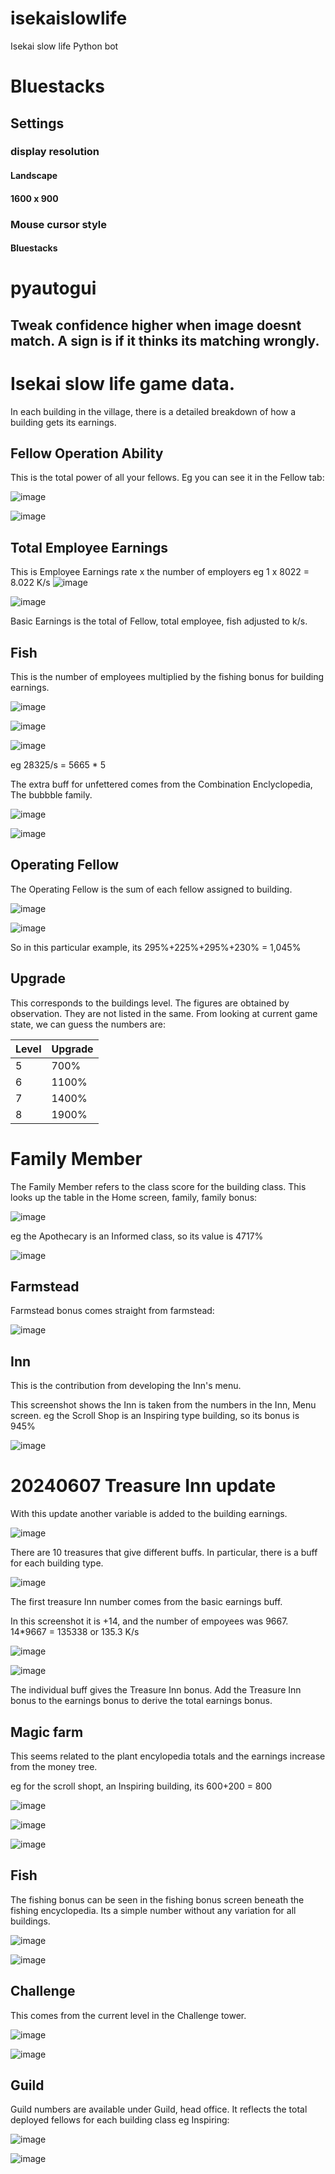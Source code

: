 # isekaislowlife
Isekai slow life Python bot

# Bluestacks
## Settings 
### display resolution
#### Landscape
#### 1600 x 900
### Mouse cursor style
#### Bluestacks

# pyautogui
## Tweak confidence higher when image doesnt match. A sign is if it thinks its matching wrongly.

# Isekai slow life game data.
In each building in the village, there is a detailed breakdown of how a building gets its earnings. 

## Fellow Operation Ability
This is the total power of all your fellows. Eg you can see it in the Fellow tab:

![image](https://github.com/pikaia/isekaislowlife/assets/1948869/306b2124-656d-43db-95e2-c8c754f64e57)

![image](https://github.com/pikaia/isekaislowlife/assets/1948869/e929804d-7029-49e9-87c9-98603b223b40)


## Total Employee Earnings
This is Employee Earnings rate x the number of employers eg 1 x 8022 = 8.022 K/s
![image](https://github.com/pikaia/isekaislowlife/assets/1948869/78c6150c-cfe8-476d-930d-e92dc0419b51)

![image](https://github.com/pikaia/isekaislowlife/assets/1948869/38bbe592-3fea-484e-be4d-57a87d187965)

Basic Earnings is the total of Fellow, total employee, fish adjusted to k/s.

## Fish

This is the number of employees multiplied by the fishing bonus for building earnings.

![image](https://github.com/pikaia/isekaislowlife/assets/1948869/dd76fa33-c9bb-4001-93e3-fb74e194ddc1)

![image](https://github.com/pikaia/isekaislowlife/assets/1948869/027207bd-8a25-46ce-9310-7a5ea813f885)

![image](https://github.com/pikaia/isekaislowlife/assets/1948869/52838791-441b-46be-b9b3-5fee1e5c747b)

eg 28325/s = 5665 * 5

The extra buff for unfettered comes from the Combination Enclyclopedia, The bubbble family.

![image](https://github.com/pikaia/isekaislowlife/assets/1948869/d73e3806-cc73-4b61-a82f-c91ca71be2ea)

![image](https://github.com/pikaia/isekaislowlife/assets/1948869/095d6268-043c-493d-8d52-38935e299d44)



## Operating Fellow
The Operating Fellow is the sum of each fellow assigned to building.

![image](https://github.com/pikaia/isekaislowlife/assets/1948869/fd15202c-3884-4919-ba05-617d4fadfa07)

![image](https://github.com/pikaia/isekaislowlife/assets/1948869/b6f35f9b-f31b-4ef2-ab91-c33b9c7f31d8)

So in this particular example, its 295%+225%+295%+230% = 1,045%


## Upgrade
This corresponds to the buildings level. The figures are obtained by observation. They are not listed in  the same. From looking at current game state, we can guess the numbers are:

| Level	| Upgrade |
| ----- | ------- |
| 5	    | 700%   |
| 6	    | 1100%  |
| 7	    | 1400%  |
| 8	    | 1900%  |


# Family Member

The Family Member refers to the class score for the building class. This looks up the table in the Home screen, family, family bonus:

![image](https://github.com/pikaia/isekaislowlife/assets/1948869/53a4f3c6-c81c-4223-a12b-d6f728c54aa0)

eg the Apothecary is an Informed class, so its value is 4717%

![image](https://github.com/pikaia/isekaislowlife/assets/1948869/14d7828d-e4fb-4baf-b3cc-3876c87901c7)

## Farmstead

Farmstead bonus comes straight from farmstead:

![image](https://github.com/pikaia/isekaislowlife/assets/1948869/c7f6eed2-2436-4645-8570-fe17aeb0ec2b)


## Inn
This is the contribution from developing the Inn's menu.

This screenshot shows the Inn is taken from the numbers in the Inn, Menu screen.
eg the Scroll Shop is an Inspiring type building, so its bonus is 945%

![image](https://github.com/pikaia/isekaislowlife/assets/1948869/6643f11f-2fa4-4e72-8e5c-e3cd7f4d830a)

# 20240607 Treasure Inn update
With this update another variable is added to the building earnings.

![image](https://github.com/pikaia/isekaislowlife/assets/1948869/0c91f63e-e572-4300-ae1a-ed2fabc0416b)

There are 10 treasures that give different buffs. In particular, there is a buff for each building type.

![image](https://github.com/pikaia/isekaislowlife/assets/1948869/8f8eaa78-cd58-4156-8f3e-e815b8c8c992)

The first treasure Inn number comes from the basic earnings buff.

In this screenshot it is +14, and the number of empoyees was 9667. 14*9667 = 135338 or 135.3 K/s

![image](https://github.com/pikaia/isekaislowlife/assets/1948869/e30a3cd9-390e-456b-a739-04d612bf5295)

![image](https://github.com/pikaia/isekaislowlife/assets/1948869/31bc4391-5f68-42f7-82a2-577738370b7e)


The individual buff gives the Treasure Inn bonus. Add the Treasure Inn bonus to the earnings bonus to derive the total earnings bonus.

## Magic farm
This seems related to the plant encylopedia totals and the earnings increase from the money tree.

eg for the scroll shopt, an Inspiring building, its 600+200 = 800

![image](https://github.com/pikaia/isekaislowlife/assets/1948869/c103f373-a852-4d97-8e39-914b112ba830)

![image](https://github.com/pikaia/isekaislowlife/assets/1948869/0415507e-4707-41ea-8f5d-6b979d675ba2)

![image](https://github.com/pikaia/isekaislowlife/assets/1948869/6b80af1a-1e52-4f38-8487-d656b4942bb8)


## Fish

The fishing bonus can be seen in the fishing bonus screen beneath the fishing encyclopedia. Its a simple number without any variation for all buildings.

![image](https://github.com/pikaia/isekaislowlife/assets/1948869/65423483-e71a-4467-bb3e-00e598b9c60a)

![image](https://github.com/pikaia/isekaislowlife/assets/1948869/7026468c-7ca5-4fc9-ad1f-a6b31cb5e662)


## Challenge

This comes from the current level in the Challenge tower.

![image](https://github.com/pikaia/isekaislowlife/assets/1948869/5d0c3b54-f485-488d-918c-3362bf940237)

![image](https://github.com/pikaia/isekaislowlife/assets/1948869/e0954f52-de38-4e1d-a984-95ddcad208da)


## Guild

Guild numbers are available under Guild, head office. It reflects the total deployed fellows for each building class eg Inspiring:

![image](https://github.com/pikaia/isekaislowlife/assets/1948869/6da67894-4b17-49a8-856e-395be6f2035d)

![image](https://github.com/pikaia/isekaislowlife/assets/1948869/9d5dea52-35e4-4751-85f0-be251f8f5135)


